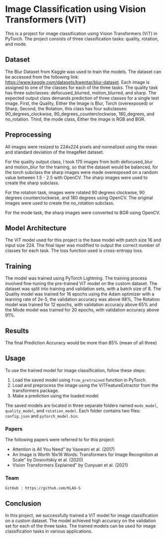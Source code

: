 # Image Classification using Vision Transformers (ViT)

This is a project for image classification using Vision Transformers (ViT) in PyTorch. The project consists of three classification tasks: quality, rotation, and mode. 

## Dataset
The Blur Dataset from Kaggle was used to train the models. The dataset can be accessed from the following link: https://www.kaggle.com/datasets/kwentar/blur-dataset. Each image is assigned to one of the classes for each of the three tasks. The quality task has three subclasses: defocused_blurred, motion_blurred, and sharp. The expected output class demands prediction of three classes for a single test image. First, the Quality, Either the Image is Blur, Torch (overexposed) or Sharp, Second, the Rotation, this class has four subclasses: 90_degrees_clockwise, 90_degrees_counterclockwise, 180_degrees, and no_rotation. Third, the mode class, Either the image is RGB and BGR. 

## Preprocessing
All images were resized to 224x224 pixels and normalized using the mean and standard deviation of the ImageNet dataset.

For the quality output class, I took 175 images from both defocused_blur and motion_blur for the training, so that the dataset would be balanced, for the torch subclass the sharp images were made overexposed on a random value between 1.5 - 2.5 with OpenCV. The sharp images were used to create the sharp subclass.

For the rotation task, images were rotated 90 degrees clockwise, 90 degrees counterclockwise, and 180 degrees using OpenCV. The original images were used to create the no_rotation subclass.

For the mode task, the sharp images were converted to BGR using OpenCV.

## Model Architecture
The ViT model used for this project is the base model with patch size 16 and input size 224. The final layer was modified to output the correct number of classes for each task. The loss function used is cross-entropy loss. 

## Training
The model was trained using PyTorch Lightning. The training process involved fine-tuning the pre-trained ViT model on the custom dataset. The dataset was split into training and validation sets, with a batch size of 8. The Quality model was trained for 16 epochs using the Adam optimizer with a learning rate of 2e-5, the validation accuracy was above 98%, The Rotation model was trained for 12 epochs, with validation accuracy above 65% and the Mode model was trained for 20 epochs, with validation accuracy above 91%.

## Results
The final Prediction Accuracy would be more than 85% (mean of all three)

## Usage
To use the trained model for image classification, follow these steps:
1. Load the saved model using `from_pretrained` function in PyTorch.
2. Load and preprocess the image using the ViTFeatureExtractor from the transformers package.
3. Make a prediction using the loaded model.

The saved models are located in three separate folders named `mode_model`, `quality_model`, and `rotation_model`. Each folder contains two files: `config.json` and `pytorch_model.bin`. 

### Papers
The following papers were referred to for this project:

- Attention is All You Need" by Vaswani et al. (2017)
- An Image is Worth 16x16 Words: Transformers for Image Recognition at Scale" by Dosovitskiy et al. (2020)
- Vision Transformers Explained" by Cunyuan et al. (2021)

### Team
```
GitHub : https://github.com/KLAU-S
```

## Conclusion
In this project, we successfully trained a ViT model for image classification on a custom dataset. The model achieved high accuracy on the validation set for each of the three tasks. The trained models can be used for image classification tasks in various applications.
